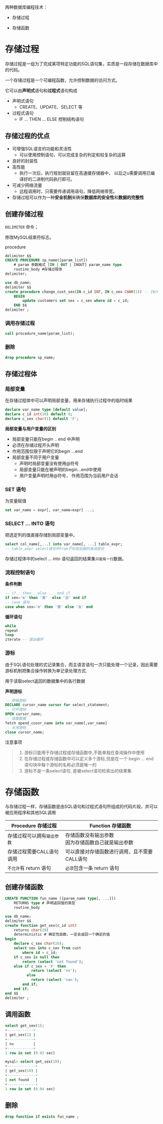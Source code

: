 两种数据库编程技术： 

- 存储过程

- 存储函数

    

# 存储过程

存储过程是一组为了完成某项特定功能的SQL语句集，实质是一段存储在数据库中的代码。

一个存储过程是一个可编程函数，允许控制数据的访问方式。

它可以由**声明式**语句和**过程式**语句构成

- 声明式语句
    - CREATE、UPDATE、SELECT 等
- 过程式语句
    - IF ... THEN ... ELSE 控制结构语句



## 存储过程的优点

- 可增强SQL语言的功能和灵活性
    - 可以使用控制语句，可以完成复杂的判定和较复杂的运算
- 良好的封装性
- 高性能
    - 执行一次后，执行规划就驻留在高速缓存储器中， 以后之u需要调用已编译好的二进制代码执行即可。
- 可减少网络流量
    - 远程调用时，只需要传递调用语句，降低网络带宽。
- 存储过程可以作为一种**安全机制**来确保**数据库的安全性**和**数据的完整性**



## 创建存储过程

`DELIMITER` 命令；

修改MySQL结束符标志。



procedure

```sql
delimiter $$
CREATE PROCEDURE sp_name([param_list])
	# param 参数格式 [IN | OUT | INOUT] param_name type
	routine_body #存储过程体
delimiter;
```





```sql
use db_name;
delimiter $$
create procedure change_cust_sex(IN c_id INT, IN c_sex CHAR(1)) -- IN/OUT/INOUT
	BEGIN
		update customers set sex = c_sex where id = c_id;
	END $$
delimiter ;
```



### 调用存储过程

```sql
call procedure_name(param_list);
```



### 删除

```sql
drop procedure sp_name;
```



## 存储过程体

### 局部变量

在存储过程体中可以声明局部变量，用来存储执行过程中的临时结果

```sql
declare var_name type [default value];
declare c_id int(10) default 0;
declare c_sex char(1) default 'F';
```



**局部变量与用户变量的区别**

- 局部变量只能在begin .. end 中声明
- 必须在存储过程开头声明
- 作用范围仅限于声明它的begin ...end
- 局部变量不同于用户变量
    - 声明时局部变量没有使用@符号
    - 局部变量只能在被声明的begin...end中使用
    - 用户变量声明时用@符号， 作用范围为当前用户会话



### SET 语句

为变量赋值

```sql
set var_name = expr[, var_name=expr] ...;
```

### SELECT ... INTO 语句

把选定列的值直接存储到局部变量中。

```sql
select col_name[,...] into var_name[, ...] table_expr;
-- table_expr select语句中from子句及后面的语法部分
```

存储过程体中的select ... into 语句返回的结果集`只能有一行`数据。

### 流程控制语句

**条件判断**

```sql
-- if...then...else ... end if
if sex='m' then '男'  else '女' end if
-- case 语句
case when sex='m' then '男' else '女' end
```

**循环语句**

```sql
while
repeat
loop
iterate -- 退出循环
```

### 游标

由于SQL语句处理的式记录集合，而主语言语句一次只能处理一个记录，因此需要游标机制把集合操作转换为单记录处理方式.

用于读取select返回的数据集中的各行数据

**声明游标**

```sql
-- 声明游标
DECLARE cursor_name cursor for select_statement;
-- 打开游标
OPEN cursor_name;
-- 读取数据
fetch opend_cusor_name into var_name[,var_name]
-- 关闭游标
close cursor_name;
```



注意事项

> 1. 游标只能用于存储过程或存储函数中,不能单独在查询操作中使用
> 2. 在存储过程或存储函数中可以定义多个游标,但是在一个 begin ... end 语句块中每个游标的名称必须是唯一的
> 3. 游标不是一条select语句, 是被select语句检索出的结果集

# 存储函数

与存储过程一样，存储函数是由SQL语句和过程式语句所组成的代码片段，并可以被应用程序和其他SQL调用



| Procedure 存储过程         | Function 存储函数                                      |
| -------------------------- | ------------------------------------------------------ |
| 存储过程可以拥有`输出参数` | 存储函数没有输出参数<br />因为存储函数自己就是输出参数 |
| 存储过程需要CALL语句调用   | 可以直接对存储函数进行调用，且不需要CALL语句           |
| `不允许`有 return 语句     | `必须`包含一条 return 语句                             |



## 创建存储函数

```sql
CREATE FUNCTION fun_name ([param_name type[, ...]])
	RETURNS type # 声明返回值的类型
	routine_body
```



```sql
use db_name;
delimiter $$
create function get_sex(c_id int)
	returns char(20)
	deterministic # 确定性函数，一定会返回一个确定的值
begin
	declare c_sex char(20);
	select sex into c_sex from cust 
		where id = c_id;
	if c_sex is null then
		return (select 'not found');
	else if c_sex = 'F' then
			return (select 'nv');
		  else 
			return (select 'nan');
		end if;
	end if;
end $$
delimiter ;
```



## 调用函数

```sql
select get_sex(1);
+------------+
| get_sex(1) |
+------------+
| nv         |
+------------+
1 row in set (0.03 sec)

mysql> select get_sex(10);
+-------------+
| get_sex(10) |
+-------------+
| not found   |
+-------------+
1 row in set (0.04 sec)
```



## 删除

```sql
drop function if exists fun_name ;
```

